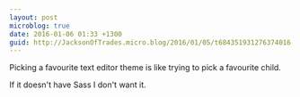 ```yaml
---
layout: post
microblog: true
date: 2016-01-06 01:33 +1300
guid: http://JacksonOfTrades.micro.blog/2016/01/05/t684351931276374016.html
---
```

Picking a favourite text editor theme is like trying to pick a favourite child.

If it doesn't have Sass I don't want it.
